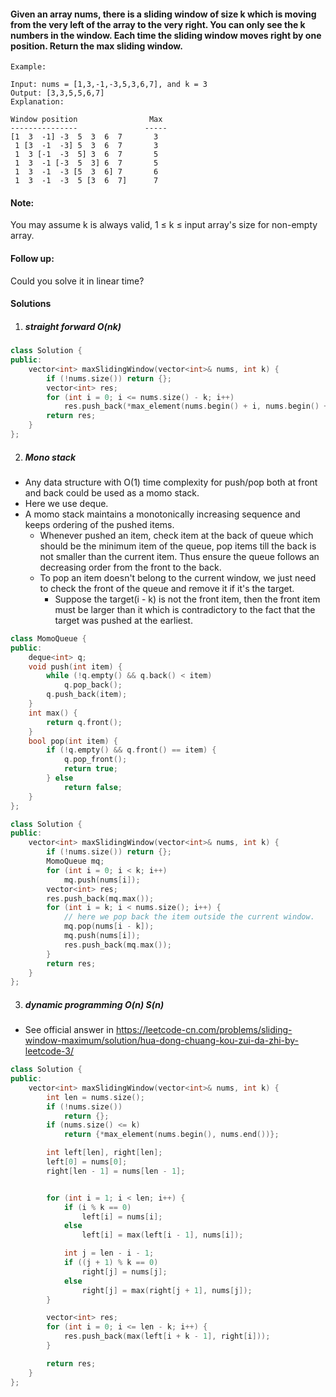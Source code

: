 #### Given an array nums, there is a sliding window of size k which is moving from the very left of the array to the very right. You can only see the k numbers in the window. Each time the sliding window moves right by one position. Return the max sliding window.

```
Example:

Input: nums = [1,3,-1,-3,5,3,6,7], and k = 3
Output: [3,3,5,5,6,7] 
Explanation: 

Window position                Max
---------------               -----
[1  3  -1] -3  5  3  6  7       3
 1 [3  -1  -3] 5  3  6  7       3
 1  3 [-1  -3  5] 3  6  7       5
 1  3  -1 [-3  5  3] 6  7       5
 1  3  -1  -3 [5  3  6] 7       6
 1  3  -1  -3  5 [3  6  7]      7
 ```

#### Note:
You may assume k is always valid, 1 ≤ k ≤ input array's size for non-empty array.

#### Follow up:
Could you solve it in linear time?

#### Solutions

1. ##### straight forward O(nk)

```c++
class Solution {
public:
    vector<int> maxSlidingWindow(vector<int>& nums, int k) {
        if (!nums.size()) return {};
        vector<int> res;
        for (int i = 0; i <= nums.size() - k; i++)
            res.push_back(*max_element(nums.begin() + i, nums.begin() + i + k));
        return res;
    }
};
```

2. ##### Mono stack

- Any data structure with O(1) time complexity for push/pop both at front and back could be used as a momo stack.
- Here we use deque.
- A momo stack maintains a monotonically increasing sequence and keeps ordering of the pushed items.
    - Whenever pushed an item, check item at the back of queue which should be the minimum item of the queue, pop items till the back is not smaller than the current item. Thus ensure the queue follows an decreasing order from the front to the back.
    - To pop an item doesn't belong to the current window, we just need to check the front of the queue and remove it if it's the target.
        - Suppose the target(i - k) is not the front item, then the front item must be larger than it which is contradictory to the fact that the target was pushed at the earliest.


```c++
class MomoQueue {
public:
    deque<int> q;
    void push(int item) {
        while (!q.empty() && q.back() < item)
            q.pop_back();
        q.push_back(item);
    }
    int max() {
        return q.front();
    }
    bool pop(int item) {
        if (!q.empty() && q.front() == item) {
            q.pop_front();
            return true;
        } else
            return false;
    }
};

class Solution {
public:
    vector<int> maxSlidingWindow(vector<int>& nums, int k) {
        if (!nums.size()) return {};
        MomoQueue mq;
        for (int i = 0; i < k; i++)
            mq.push(nums[i]);
        vector<int> res;
        res.push_back(mq.max());
        for (int i = k; i < nums.size(); i++) {
            // here we pop back the item outside the current window.
            mq.pop(nums[i - k]);
            mq.push(nums[i]);
            res.push_back(mq.max());
        }
        return res;
    }
};
```

3. ##### dynamic programming O(n) S(n)

- See official answer in https://leetcode-cn.com/problems/sliding-window-maximum/solution/hua-dong-chuang-kou-zui-da-zhi-by-leetcode-3/

```c++
class Solution {
public:
    vector<int> maxSlidingWindow(vector<int>& nums, int k) {
        int len = nums.size();
        if (!nums.size())
            return {};
        if (nums.size() <= k)
            return {*max_element(nums.begin(), nums.end())};

        int left[len], right[len];
        left[0] = nums[0];
        right[len - 1] = nums[len - 1];


        for (int i = 1; i < len; i++) {
            if (i % k == 0)
                left[i] = nums[i];
            else
                left[i] = max(left[i - 1], nums[i]);

            int j = len - i - 1;
            if ((j + 1) % k == 0)
                right[j] = nums[j];
            else
                right[j] = max(right[j + 1], nums[j]);
        }

        vector<int> res;
        for (int i = 0; i <= len - k; i++) {
            res.push_back(max(left[i + k - 1], right[i]));
        }

        return res;
    }
};
```